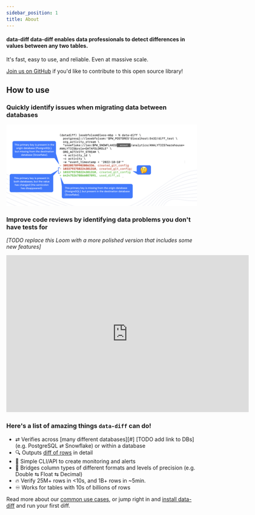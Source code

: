 ```yaml
---
sidebar_position: 1
title: About
---
```


#### **data-diff** data-diff enables data professionals to detect differences in values between any two tables. 
It's fast, easy to use, and reliable. Even at massive scale.

[Join us on GitHub](https://github.com/datafold/data-diff#readme) if you'd like to contribute to this open source library!

## How to use

### Quickly identify issues when migrating data between databases
![](../../static/img/diff_xdb.png)

### Improve code reviews by identifying data problems you don't have tests for
_[TODO replace this Loom with a more polished version that includes some new features]_
<iframe width="640" height="414" src="https://www.loom.com/embed/4ddda4625ae14abfae5d6f264412e50a" frameborder="0" webkitallowfullscreen mozallowfullscreen allowfullscreen></iframe>


### Here's a list of amazing things `data-diff` can do!

* ⇄  Verifies across [many different databases][#] [TODO add link to DBs] (e.g. PostgreSQL ⇄ Snowflake) or within a database
* 🔍 Outputs [diff of rows](#example-command-and-output) in detail
* 🚨 Simple CLI/API to create monitoring and alerts
* 🔁 Bridges column types of different formats and levels of precision (e.g. Double ⇆ Float ⇆ Decimal)
* 🔥 Verify 25M+ rows in <10s, and 1B+ rows in ~5min.
* ♾️  Works for tables with 10s of billions of rows

Read more about our [common use cases](./common_use_cases), or jump right in and [install data-diff](./how_to_install) and run your first diff.